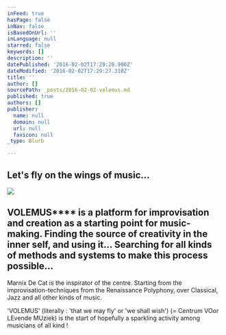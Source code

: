 ```yaml
---
inFeed: true
hasPage: false
inNav: false
isBasedOnUrl: ''
inLanguage: null
starred: false
keywords: []
description: ''
datePublished: '2016-02-02T17:29:28.900Z'
dateModified: '2016-02-02T17:29:27.310Z'
title: ''
author: []
sourcePath: _posts/2016-02-02-volemus.md
published: true
authors: []
publisher:
  name: null
  domain: null
  url: null
  favicon: null
_type: Blurb

---
```

## Let's fly on the wings of music...
![](https://s3-us-west-2.amazonaws.com/the-grid-img/p/7c3718aa5ca86e45e75ff0257e96d53f66a55516.jpg)

## VOLEMUS**** is a platform for improvisation and creation as a starting point for music-making. Finding the source of creativity in the inner self, and using it... Searching for all kinds of methods and systems to make this process possible...

Marnix De Cat is the inspirator of the centre. Starting from the improvisation-techniques from the Renaissance Polyphony, over Classical, Jazz and all other kinds of music.

'VOLEMUS'    (literally : 'that we may fly' or 'we shall wish') (= Centrum VOor LEvende MUziek)  is the start of hopefully a sparkling activity among musicians of all kind !